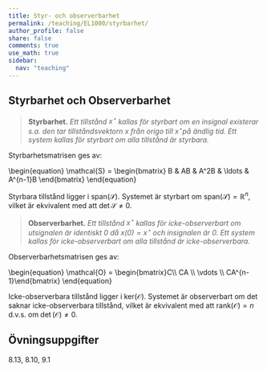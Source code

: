 ```yaml
---
title: Styr- och observerbarhet
permalink: /teaching/EL1000/styrbarhet/
author_profile: false
share: false
comments: true
use_math: true
sidebar:
  nav: "teaching"
---
```


## Styrbarhet och Observerbarhet
>__Styrbarhet.__ _Ett tillstånd $x^\star$ kallas för styrbart om en insignal existerar s.a. den tar tillståndsvektorn $x$ från origo till $x^\star$på ändlig tid.
>Ett system kallas för styrbart om alla tillstånd är styrbara._

Styrbarhetsmatrisen ges av:

\begin{equation}
\mathcal{S} = \begin{bmatrix}
B & AB & A^2B & \ldots & A^{n-1}B
\end{bmatrix}
\end{equation}

Styrbara tillstånd ligger i $\mbox{span}(\mathcal{S})$. Systemet är styrbart om $\mbox{span}(\mathcal{S}) = \mathbb{R}^n$, vilket är ekvivalent med att $\det\mathcal{S} \neq 0$.

>__Observerbarhet.__ _Ett tillstånd $x^\star$ kallas för icke-observerbart om utsignalen är identiskt 0 då $x(0) = x^\star$ och insignalen är 0. 
>Ett system kallas för icke-observerbart om alla tillstånd är icke-observerbara._

Observerbarhetsmatrisen ges av:

\begin{equation}
\mathcal{O} = \begin{bmatrix}C\\\\ CA \\\\ \vdots \\\\ CA^{n-1}\end{bmatrix}
\end{equation}

Icke-observerbara tillstånd ligger i $\mbox{ker}(\mathcal{O})$.
Systemet är observerbart om det saknar icke-observerbara tillstånd, vilket är ekvivalent med att $\mbox{rank}(\mathcal{O}) = n$ d.v.s. om $\det(\mathcal{O}) \neq 0$.


## Övningsuppgifter
8.13, 8.10, 9.1
